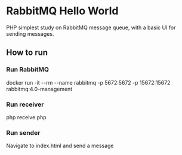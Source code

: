 # RabbitMQ Hello World

PHP simplest study on RabbitMQ message queue, with a basic UI for sending messages.

## How to run

### Run RabbitMQ
docker run -it --rm --name rabbitmq -p 5672:5672 -p 15672:15672 rabbitmq:4.0-management

### Run receiver
php receive.php

### Run sender
Navigate to index.html and send a message

